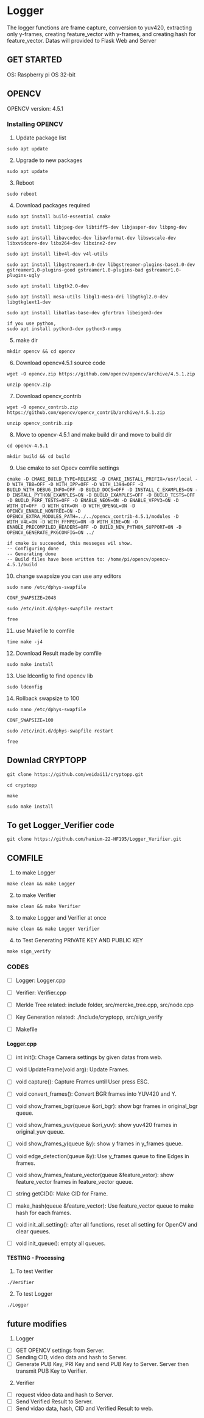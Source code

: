 # Logger
The logger functions are frame capture, conversion to yuv420, extracting only y-frames, creating feature_vector with y-frames, and creating hash for feature_vector. Datas will provided to Flask Web and Server

## GET STARTED
OS: Raspberry pi OS 32-bit

## OPENCV
OPENCV version: 4.5.1

### Installing OPENCV
1. Update package list
```
sudo apt update
```
2. Upgrade to new packages
```
sudo apt update
```
3. Reboot
```
sudo reboot
```
4. Download packages required
```
sudo apt install build-essential cmake
```
```
sudo apt install libjpeg-dev libtiff5-dev libjasper-dev libpng-dev
```
```
sudo apt install libavcodec-dev libavformat-dev libswscale-dev libxvidcore-dev libx264-dev libxine2-dev
```
```
sudo apt install libv4l-dev v4l-utils
```
```
sudo apt install libgstreamer1.0-dev libgstreamer-plugins-base1.0-dev gstreamer1.0-plugins-good gstreamer1.0-plugins-bad gstreamer1.0-plugins-ugly
```
```
sudo apt install libgtk2.0-dev
```
```
sudo apt install mesa-utils libgl1-mesa-dri libgtkgl2.0-dev libgtkglext1-dev   
```
```
sudo apt install libatlas-base-dev gfortran libeigen3-dev
```
```
if you use python,
sudo apt install python3-dev python3-numpy
```
5. make dir
```
mkdir opencv && cd opencv
```
6. Download opencv4.5.1 source code
```
wget -O opencv.zip https://github.com/opencv/opencv/archive/4.5.1.zip
```
```
unzip opencv.zip
```
7. Download opencv_contrib
```
wget -O opencv_contrib.zip https://github.com/opencv/opencv_contrib/archive/4.5.1.zip
```
```
unzip opencv_contrib.zip
```
8. Move to opencv-4.5.1 and make build dir and move to build dir
```
cd opencv-4.5.1
```
```
mkdir build && cd build
```
9. Use cmake to set Opecv comfile settings
```
cmake -D CMAKE_BUILD_TYPE=RELEASE -D CMAKE_INSTALL_PREFIX=/usr/local -D WITH_TBB=OFF -D WITH_IPP=OFF -D WITH_1394=OFF -D BUILD_WITH_DEBUG_INFO=OFF -D BUILD_DOCS=OFF -D INSTALL_C_EXAMPLES=ON -D INSTALL_PYTHON_EXAMPLES=ON -D BUILD_EXAMPLES=OFF -D BUILD_TESTS=OFF -D BUILD_PERF_TESTS=OFF -D ENABLE_NEON=ON -D ENABLE_VFPV3=ON -D WITH_QT=OFF -D WITH_GTK=ON -D WITH_OPENGL=ON -D OPENCV_ENABLE_NONFREE=ON -D OPENCV_EXTRA_MODULES_PATH=../../opencv_contrib-4.5.1/modules -D WITH_V4L=ON -D WITH_FFMPEG=ON -D WITH_XINE=ON -D ENABLE_PRECOMPILED_HEADERS=OFF -D BUILD_NEW_PYTHON_SUPPORT=ON -D OPENCV_GENERATE_PKGCONFIG=ON ../
```
```
if cmake is succeeded, this messeges wil show.
-- Configuring done
-- Generating done
-- Build files have been written to: /home/pi/opencv/opencv-4.5.1/build
```
10. change swapsize you can use any editors
```
sudo nano /etc/dphys-swapfile
```
```
CONF_SWAPSIZE=2048
```
```
sudo /etc/init.d/dphys-swapfile restart
```
```
free
```
11. use Makefile to comfile
```
time make -j4
```
12. Download Result made by comfile
```
sudo make install
```
13. Use ldconfig to find opencv lib
```
sudo ldconfig
```
14. Rollback swapsize to 100
```
sudo nano /etc/dphys-swapfile
```
```
CONF_SWAPSIZE=100
```
```
sudo /etc/init.d/dphys-swapfile restart
```
```
free
```

## Downlad CRYPTOPP
```
git clone https://github.com/weidai11/cryptopp.git
```
```
cd cryptopp
```
```
make 
```
```
sudo make install
```


## To get Logger_Verifier code
```
git clone https://github.com/hanium-22-HF195/Logger_Verifier.git
```

## COMFILE
1. to make Logger
```
make clean && make Logger
```
2. to make Verifier
```
make clean && make Verifier
```
3. to make Logger and Verifier at once
```
make clean && make Logger Verifier
```
4. to Test Generating PRIVATE KEY AND PUBLIC KEY
```
make sign_verify
```
### CODES
- [ ] Logger: Logger.cpp
- [ ] Verifier: Verifier.cpp
- [ ] Merkle Tree related: include folder, src/mercke_tree.cpp, src/node.cpp
- [ ] Key Generation related: ./include/cryptopp, src/sign_verify
- [ ] Makefile


#### Logger.cpp

- [ ] int init(): Chage Camera settings by given datas from web.
- [ ] void UpdateFrame(void arg): Update Frames.
- [ ] void capture(): Capture Frames until User press ESC.
- [ ] void convert_frames(): Convert BGR frames into YUV420 and Y.
- [ ] void show_frames_bgr(queue<Mat> &ori_bgr): show bgr frames in original_bgr queue.
- [ ] void show_frames_yuv(queue<Mat> &ori_yuv): show yuv420 frames in original_yuv queue.
- [ ] void show_frames_y(queue<Mat> &y): show y frames in y_frames queue.
- [ ] void edge_detection(queue<Mat> &y): Use y_frames queue to fine Edges in frames.
- [ ] void show_frames_feature_vector(queue<Mat> &feature_vetor): show feature_vector frames in feature_vector queue.
- [ ] string getCID(): Make CID for Frame.
- [ ] make_hash(queue<Mat> &feature_vector): Use feature_vector queue to make hash for each frames.
- [ ] void init_all_setting(): after all functions, reset all setting for OpenCV and clear queues.
- [ ] void init_queue(): empty all queues.


#### TESTING - Processing
1. To test Verifier
```
./Verifier
```
2. To test Logger
```
./Logger
```

##  future modifies
1. Logger
- [ ] GET OPENCV settings from Server.
- [ ] Sending CID, video data and hash to Server.
- [ ] Generate PUB Key, PRI Key and send PUB Key to Server. Server then transmit PUB Key to Verifier.

2. Verifier
- [ ] request video data and hash to Server.
- [ ] Send Verified Result to Server.
- [ ] Send vidao data, hash, CID and Verified Result to web.
